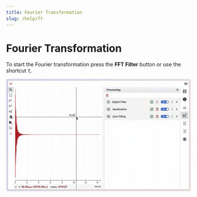 ```yaml
---
title: Fourier Transformation
slug: /help/ft
---
```


# Fourier Transformation

To start the Fourier transformation press the **FFT Filter** button or use the shortcut <kbd>t</kbd>.

![](./FT.gif)
